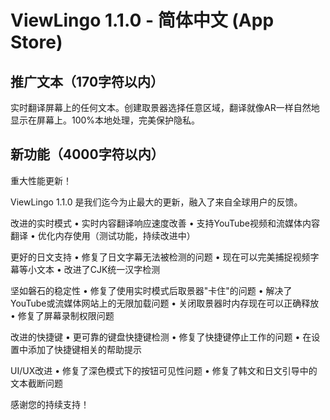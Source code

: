 # ViewLingo 1.1.0 - 简体中文 (App Store)

## 推广文本（170字符以内）
实时翻译屏幕上的任何文本。创建取景器选择任意区域，翻译就像AR一样自然地显示在屏幕上。100%本地处理，完美保护隐私。

## 新功能（4000字符以内）
重大性能更新！

ViewLingo 1.1.0 是我们迄今为止最大的更新，融入了来自全球用户的反馈。

改进的实时模式
• 实时内容翻译响应速度改善
• 支持YouTube视频和流媒体内容翻译
• 优化内存使用（测试功能，持续改进中）

更好的日文支持
• 修复了日文字幕无法被检测的问题
• 现在可以完美捕捉视频字幕等小文本
• 改进了CJK统一汉字检测

坚如磐石的稳定性
• 修复了使用实时模式后取景器"卡住"的问题
• 解决了YouTube或流媒体网站上的无限加载问题
• 关闭取景器时内存现在可以正确释放
• 修复了屏幕录制权限问题

改进的快捷键
• 更可靠的键盘快捷键检测
• 修复了快捷键停止工作的问题
• 在设置中添加了快捷键相关的帮助提示

UI/UX改进
• 修复了深色模式下的按钮可见性问题
• 修复了韩文和日文引导中的文本截断问题

感谢您的持续支持！
